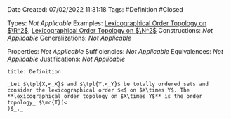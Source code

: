 <br />
<br />

Date Created: 07/02/2022 11:31:18
Tags: #Definition #Closed 

Types: _Not Applicable_
Examples: [Lexicographical Order Topology on $\R^2$](Lexicographical%20Order%20Topology%20on%20R2.md), [Lexicographical Order Topology on $\N^2$](Lexicographical%20Order%20Topology%20on%20N2.md)
Constructions: _Not Applicable_
Generalizations: _Not Applicable_

Properties: _Not Applicable_
Sufficiencies: _Not Applicable_
Equivalences: _Not Applicable_
Justifications: _Not Applicable_

``` ad-Definition
title: Definition.

_Let $\tpl{X,<_X}$ and $\tpl{Y,<_Y}$ be totally ordered sets and consider the lexicographical order $<$ on $X\times Y$. The **lexicographical order topology on $X\times Y$** is the order topology_ $\mc{T}(<
)$_._

```
